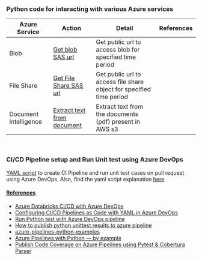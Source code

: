 ### Python code for interacting with various Azure services

| Azure Service |Action                                                           |Detail                         | References|
|---------------|-----------------------------------------------------------------|-------------------------------|-----------|
|Blob           |[Get blob SAS url](https://github.com/ashish-kamboj/mlops/blob/main/cloud-platform/azure/scripts/blob_sas_url.py)  |Get public url to access blob for specified time period|   |
|File Share     |[Get File Share SAS url](https://github.com/ashish-kamboj/mlops/blob/main/cloud-platform/azure/scripts/fileshare_sas_url.py)  |Get public url to access file share object for specified time period|   |
|Document Intelligence|[Extract text from document](https://github.com/ashish-kamboj/mlops/blob/main/cloud-platform/azure/scripts/extract_text_from_document_using_document_intelligence.py)|Extract text from the documents (pdf) present in AWS s3

<br>

### CI/CD Pipeline setup and Run Unit test using Azure DevOps
[YAML script](https://github.com/ashish-kamboj/mlops/cloud-platform/azure/scripts/azure-pipeline.yaml) to create CI Pipeline and run unit test cases on pull request using Azure DevOps. Also, find the yaml script explanation [here](https://github.com/ashish-kamboj/mlops/cloud-platform/azure/scripts/azure-pipeline-yaml-explanation.txt)

#### <ins>References</ins>
- [Azure Databricks CI/CD with Azure DevOps](https://www.youtube.com/watch?v=8SgHFXXdDBQ)
- [Configuring CI/CD Pipelines as Code with YAML in Azure DevOps](https://azuredevopslabs.com/labs/azuredevops/yaml/)
- [Run Python test with Azure DevOps pipeline](https://www.codewrecks.com/post/old/2018/11/run-python-test-with-azure-devops-pipeline/)
- [How to publish python unittest results to azure pipeline](https://stackoverflow.com/questions/72085550/how-to-publish-python-unittest-results-to-azure-pipeline)
- [azure-pipelines-python-examples](https://github.com/tonybaloney/azure-pipelines-python-examples/blob/master/basic-unittest.md)
- [Azure Pipelines with Python — by example](https://medium.com/@anthonypjshaw/azure-pipelines-with-python-by-example-aa65f4070634)
- [Publish Code Coverage on Azure Pipelines using Pytest & Cobertura Parser](https://python.plainenglish.io/publish-code-coverage-on-azure-pipelines-using-pytest-cobertura-parser-8838750e3c52)